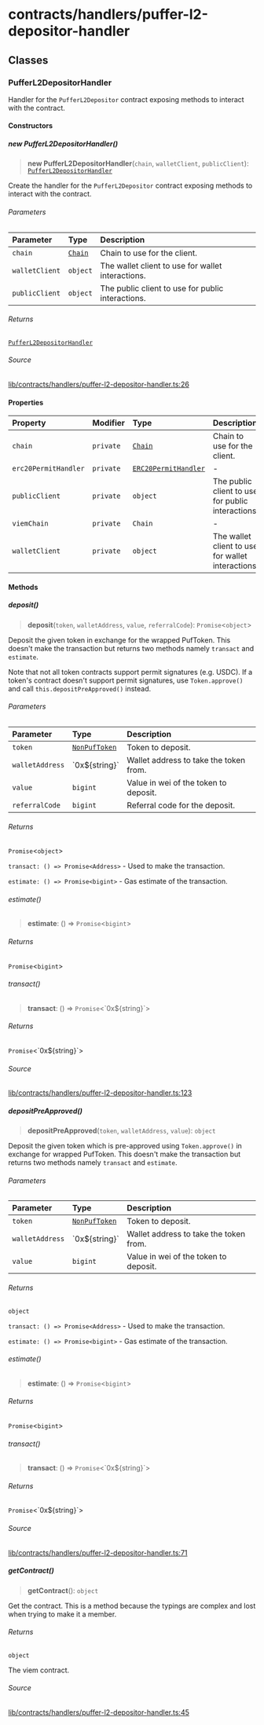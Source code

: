 # contracts/handlers/puffer-l2-depositor-handler

## Classes

### PufferL2DepositorHandler

Handler for the `PufferL2Depositor` contract exposing methods to
interact with the contract.

#### Constructors

##### new PufferL2DepositorHandler()

> **new PufferL2DepositorHandler**(`chain`, `walletClient`, `publicClient`): [`PufferL2DepositorHandler`](puffer-l2-depositor-handler.md#pufferl2depositorhandler)

Create the handler for the `PufferL2Depositor` contract exposing
methods to interact with the contract.

###### Parameters

| Parameter | Type | Description |
| :------ | :------ | :------ |
| `chain` | [`Chain`](../../chains/constants.md#chain) | Chain to use for the client. |
| `walletClient` | `object` | The wallet client to use for wallet interactions. |
| `publicClient` | `object` | The public client to use for public interactions. |

###### Returns

[`PufferL2DepositorHandler`](puffer-l2-depositor-handler.md#pufferl2depositorhandler)

###### Source

[lib/contracts/handlers/puffer-l2-depositor-handler.ts:26](https://github.com/PufferFinance/puffer-sdk/blob/b5daa782ae6806e90fac58668a99d5205505589f/lib/contracts/handlers/puffer-l2-depositor-handler.ts#L26)

#### Properties

| Property | Modifier | Type | Description |
| :------ | :------ | :------ | :------ |
| `chain` | `private` | [`Chain`](../../chains/constants.md#chain) | Chain to use for the client. |
| `erc20PermitHandler` | `private` | [`ERC20PermitHandler`](erc20-permit-handler.md#erc20permithandler) | - |
| `publicClient` | `private` | `object` | The public client to use for public interactions. |
| `viemChain` | `private` | `Chain` | - |
| `walletClient` | `private` | `object` | The wallet client to use for wallet interactions. |

#### Methods

##### deposit()

> **deposit**(`token`, `walletAddress`, `value`, `referralCode`): `Promise`\<`object`\>

Deposit the given token in exchange for the wrapped PufToken. This
doesn't make the transaction but returns two methods namely
`transact` and `estimate`.

Note that not all token contracts support permit signatures (e.g.
USDC). If a token's contract doesn't support permit signatures, use
`Token.approve()` and call `this.depositPreApproved()` instead.

###### Parameters

| Parameter | Type | Description |
| :------ | :------ | :------ |
| `token` | [`NonPufToken`](../tokens.md#nonpuftoken) | Token to deposit. |
| `walletAddress` | \`0x$\{string\}\` | Wallet address to take the token from. |
| `value` | `bigint` | Value in wei of the token to deposit. |
| `referralCode` | `bigint` | Referral code for the deposit. |

###### Returns

`Promise`\<`object`\>

`transact: () => Promise<Address>` - Used to make the
transaction.

`estimate: () => Promise<bigint>` - Gas estimate of the
transaction.

###### estimate()

> **estimate**: () => `Promise`\<`bigint`\>

###### Returns

`Promise`\<`bigint`\>

###### transact()

> **transact**: () => `Promise`\<\`0x$\{string\}\`\>

###### Returns

`Promise`\<\`0x$\{string\}\`\>

###### Source

[lib/contracts/handlers/puffer-l2-depositor-handler.ts:123](https://github.com/PufferFinance/puffer-sdk/blob/b5daa782ae6806e90fac58668a99d5205505589f/lib/contracts/handlers/puffer-l2-depositor-handler.ts#L123)

##### depositPreApproved()

> **depositPreApproved**(`token`, `walletAddress`, `value`): `object`

Deposit the given token which is pre-approved using
`Token.approve()` in exchange for wrapped PufToken. This doesn't
make the transaction but returns two methods namely `transact` and
`estimate`.

###### Parameters

| Parameter | Type | Description |
| :------ | :------ | :------ |
| `token` | [`NonPufToken`](../tokens.md#nonpuftoken) | Token to deposit. |
| `walletAddress` | \`0x$\{string\}\` | Wallet address to take the token from. |
| `value` | `bigint` | Value in wei of the token to deposit. |

###### Returns

`object`

`transact: () => Promise<Address>` - Used to make the
transaction.

`estimate: () => Promise<bigint>` - Gas estimate of the
transaction.

###### estimate()

> **estimate**: () => `Promise`\<`bigint`\>

###### Returns

`Promise`\<`bigint`\>

###### transact()

> **transact**: () => `Promise`\<\`0x$\{string\}\`\>

###### Returns

`Promise`\<\`0x$\{string\}\`\>

###### Source

[lib/contracts/handlers/puffer-l2-depositor-handler.ts:71](https://github.com/PufferFinance/puffer-sdk/blob/b5daa782ae6806e90fac58668a99d5205505589f/lib/contracts/handlers/puffer-l2-depositor-handler.ts#L71)

##### getContract()

> **getContract**(): `object`

Get the contract. This is a method because the typings are complex
and lost when trying to make it a member.

###### Returns

`object`

The viem contract.

###### Source

[lib/contracts/handlers/puffer-l2-depositor-handler.ts:45](https://github.com/PufferFinance/puffer-sdk/blob/b5daa782ae6806e90fac58668a99d5205505589f/lib/contracts/handlers/puffer-l2-depositor-handler.ts#L45)
